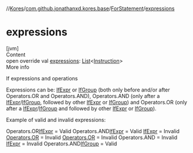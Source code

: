 //[Kores](../../index.md)/[com.github.jonathanxd.kores.base](../index.md)/[ForStatement](index.md)/[expressions](expressions.md)



# expressions  
[jvm]  
Content  
open override val [expressions](expressions.md): [List](https://kotlinlang.org/api/latest/jvm/stdlib/kotlin.collections/-list/index.html)<[Instruction](../../com.github.jonathanxd.kores/-instruction/index.md)>  
More info  


If expressions and operations



Expressions can be: [IfExpr](../-if-expr/index.md) or [IfGroup](../-if-group/index.md) (both only before and/or after Operators.OR and Operators.AND), Operators.AND (only after a [IfExpr](../-if-expr/index.md)/[IfGroup](../-if-group/index.md), followed by other [IfExpr](../-if-expr/index.md) or [IfGroup](../-if-group/index.md)) and Operators.OR (only after a [IfExpr](../-if-expr/index.md)/[IfGroup](../-if-group/index.md) and followed by other [IfExpr](../-if-expr/index.md) or [IfGroup](../-if-group/index.md)).



Example of valid and invalid expressions:



Operators.OR[IfExpr](../-if-expr/index.md) = Valid Operators.AND[IfExpr](../-if-expr/index.md) = Valid [IfExpr](../-if-expr/index.md) = Invalid [Operators.OR](../-if-expr/index.md) = Invalid [Operators.OR](../-if-group/index.md) = Invalid Operators.AND = Invalid [IfExpr](../-if-group/index.md) = Invalid Operators.AND[IfGroup](../-if-group/index.md) = Valid

  



